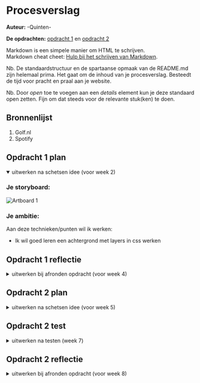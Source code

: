 # Procesverslag
**Auteur:** -Quinten-

**De opdrachten:** [opdracht 1](opdracht1/index.html) en [opdracht 2](opdracht2/index.html)


Markdown is een simpele manier om HTML te schrijven.  
Markdown cheat cheet: [Hulp bij het schrijven van Markdown](https://github.com/adam-p/markdown-here/wiki/Markdown-Cheatsheet).

Nb. De standaardstructuur en de spartaanse opmaak van de README.md zijn helemaal prima. Het gaat om de inhoud van je procesverslag. Besteedt de tijd voor pracht en praal aan je website.

Nb. Door *open* toe te voegen aan een *details* element kun je deze standaard open zetten. Fijn om dat steeds voor de relevante stuk(ken) te doen.



## Bronnenlijst
  1. Golf.nl
  2. Spotify



## Opdracht 1 plan

<details open>
  <summary>uitwerken na schetsen idee (voor week 2)</summary>


  ### Je storyboard:
  ![Artboard 1](https://user-images.githubusercontent.com/118189343/219037003-a3e1ee6d-f52c-4e95-8270-e366ea486bcb.png)



  ### Je ambitie: 
  Aan deze technieken/punten wil ik werken:
  - Ik wil goed leren een achtergrond met layers in css werken

 
</details>



## Opdracht 1 reflectie


<details>
  <summary>uitwerken bij afronden opdracht (voor week 4)</summary>


  ### Je uitkomst - karakteristiek screenshot(s):
<img width="1412" alt="Screenshot 2023-04-11 at 17 47 02" src="https://user-images.githubusercontent.com/118189343/231217916-8fda63bf-e947-41c7-8ed9-ee408c04f289.png">


  ### Dit ging goed/Heb ik geleerd: 
  Ik heb voornamelijk geleerd om beter gebruik te maken van CSS animaties en media(prefers-color-scheme). Hier heb ik lekker mee kunnen klooien.


<img width="1420" alt="Screenshot 2023-04-11 at 17 50 04" src="https://user-images.githubusercontent.com/118189343/231218382-7269a983-f966-4cac-94ce-a9d288f31adb.png">


  ### Dit was lastig/Is niet gelukt:
  Voornamelijk in verband met tijd, maar ik heb het niet helemaal uit kunnen werken zoals mijn storyboard, dat was een stuk lastiger, zeker de achtergrond, de golfbaan, het zoomen, etc. Ik ben relatief tevreden

</details>



## Opdracht 2 plan

<details>
  <summary>uitwerken na schetsen idee (voor week 5)</summary>


  ### Je ontwerp:
<img width="980" alt="Screenshot 2023-04-11 at 17 52 57" src="https://user-images.githubusercontent.com/118189343/231219159-f4608934-5608-42bb-99ec-b93e5d813ade.png">


  ### Je ambitie: 
  Aan deze technieken/punten wil ik werken:
  - Carousel voornamelijk
  - Meer Javascript ervaring
</details>



## Opdracht 2 test

<details>
  <summary>uitwerken na testen (week 7)</summary>



  ### Bevinding 1:
  Het was nog niet responsive, ik heb dit opgelost door het in een lijst form te maken .

  #### oplossing:
  Heel wat media querie dingen, code kan je onderaan de css van opdracht 2 vinden.

<img width="653" alt="Screenshot 2023-04-11 at 17 54 54" src="https://user-images.githubusercontent.com/118189343/231219820-a4ede949-b492-4b33-821b-c4e1df41f77d.png">

  ### Bevinding 2:
  Een filter feature zou leuk zijn.
  
  #### oplossing:
  Ik heb een filter feature toegevoegd met Javascipt en wat buttons. 
  
</details>



## Opdracht 2 reflectie

<details>
  <summary>uitwerken bij afronden opdracht (voor week 8)</summary>

  ### Je uitkomst - karakteristiek screenshot(s):

<img width="1409" alt="Screenshot 2023-04-11 at 17 47 11" src="https://user-images.githubusercontent.com/118189343/231220254-f9928fc5-f90c-4c13-97a5-8026ea730ae1.png">

  ### Dit ging goed/Heb ik geleerd: 
  Ik heb enorm veel Javascript geleerd, er zitten denk ik echt wel wat ingewikkelde stukken in Javascript in. Daarnaast natuurlijk de body *has. Die is super handig en zal ik nog veel gebruiken.


  ### Dit was lastig/Is niet gelukt:
  Het is me gewoon niet gelukt om de muziek die afgespeeld wordt als je op telefoon zit, ook kan pauzeren. Het werkt gewoon NIET ik word helemaal gek en heb voor mijn eigen mentale gezondheid opgegeven. 

</details>

